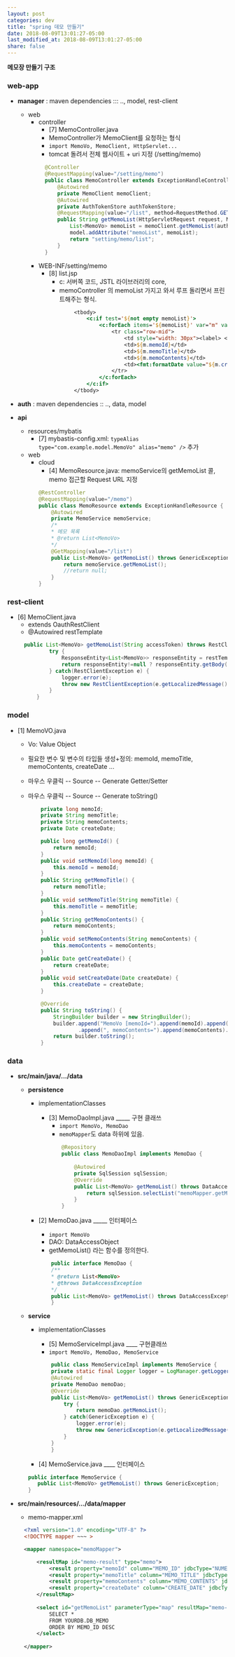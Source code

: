 ```yaml
---
layout: post
categories: dev
title: "spring 데모 만들기"
date: 2018-08-09T13:01:27-05:00
last_modified_at: 2018-08-09T13:01:27-05:00
share: false
---
```


**메모장 만들기 구조**

### web-app
- **manager** : maven dependencies ::: .., model, rest-client
  - web
    - controller
      - [7] MemoController.java
      - MemoController가 MemoClient를 요청하는 형식
      - `import MemoVo, MemoClient, HttpServlet...`
      - tomcat 돌려서 전체 웹사이트 + uri 지정 (/setting/memo)
      ```java
        @Controller
        @RequestMapping(value="/setting/memo")
        public class MemoController extends ExceptionHandleController {
            @Autowired
            private MemoClient memoClient;
            @Autowired
            private AuthTokenStore authTokenStore;
            @RequestMapping(value="/list", method=RequestMethod.GET)
            public String getMemoList(HttpServletRequest request, Model model) throws GenericException {
                List<MemoVo> memoList = memoClient.getMemoList(authTokenStore.getAccessToken(request.getSession().getId()));		
                model.addAttribute("memoList", memoList);
                return "setting/memo/list";
            }
        }
      ```
    - WEB-INF/setting/memo
      - [8] list.jsp
        - c: 서버쪽 코드, JSTL 라이브러리의 core, 
        - memoController 의 memoList 가지고 와서 루프 돌리면서 프린트해주는 형식. 
        ```jsp
        		<tbody>
                    <c:if test='${not empty memoList}'>
                        <c:forEach items='${memoList}' var="m" varStatus="loop">
                            <tr class="row-mid">
                                <td style="width: 30px"><label> <input type="checkbox" rel="icheck" class="table-checkable-row" name="memo" value="${m.memoId}"></label></td>
                                <td>${m.memoId}</td>
                                <td>${m.memoTitle}</td>
                                <td>${m.memoContents}</td>
                                <td><fmt:formatDate value="${m.createDate}" pattern="yyyy-MM-dd HH:mm"/></td>
                            </tr>
                        </c:forEach>
                    </c:if>
                </tbody>
        ```

- **auth** : maven dependencies :: .., data, model

- **api**
  - resources/mybatis
    - [7] mybastis-config.xml: `typeAlias type="com.example.model.MemoVo" alias="memo" />` 추가
  - web
    - cloud
        - [4] MemoResource.java: memoService의 getMemoList 콜, memo 접근할 Request URL 지정
        ```java
        @RestController
        @RequestMapping(value="/memo")
        public class MemoResource extends ExceptionHandleResource {
            @Autowired
            private MemoService memoService;
            /*
            * 메모 목록 
            * @return List<MemoVo>
            */
            @GetMapping(value="/list")
            public List<MemoVo> getMemoList() throws GenericException {
                return memoService.getMemoList();
                //return null;
            }
        }
        ```



### rest-client
- [6] MemoClient.java
  - extends OauthRestClient
  - @Autowired restTemplate
  ``` java
    public List<MemoVo> getMemoList(String accessToken) throws RestClientException {
            try {
                ResponseEntity<List<MemoVo>> responseEntity = restTemplate.exchange(message.getMessage("....")+"/memo/list", HttpMethod.GET, getOauthNonParamsEntity(accessToken), new ParameterizedTypeReference<List<MemoVo>>() {});
                return responseEntity!=null ? responseEntity.getBody() : null;
            } catch(RestClientException e) {
                logger.error(e);
                throw new RestClientException(e.getLocalizedMessage());
            }
        }
   ```

### model
- [1] MemoVO.java
  - Vo: Value Object
  - 필요한 변수 및 변수의 타입들 생성+정의: memoId, memoTitle, memoContents, createDate ...
  - 마우스 우클릭 -- Source -- Generate Getter/Setter
  - 마우스 우클릭 -- Source -- Generate toString() 

    ```java
        private long memoId;  
        private String memoTitle; 
        private String memoContents;
        private Date createDate;

        public long getMemoId() {
            return memoId;
        }
        public void setMemoId(long memoId) {
            this.memoId = memoId;
        }
        public String getMemoTitle() {
            return memoTitle;
        }
        public void setMemoTitle(String memoTitle) {
            this.memoTitle = memoTitle;
        }
        public String getMemoContents() {
            return memoContents;
        }
        public void setMemoContents(String memoContents) {
            this.memoContents = memoContents;
        }
        public Date getCreateDate() {
            return createDate;
        }
        public void setCreateDate(Date createDate) {
            this.createDate = createDate;
        }

        @Override
        public String toString() {
            StringBuilder builder = new StringBuilder();
            builder.append("MemoVo [memoId=").append(memoId).append(", memoTitle=").append(memoTitle)
                    .append(", memoContents=").append(memoContents).append(", createDate=").append(createDate).append("]");
            return builder.toString();
        }
    ```

### data 
  - **src/main/java/.../data**
    - **persistence**
        - implementationClasses
            - [3] MemoDaoImpl.java  _____ 구현 클래쓰
                - `import MemoVo, MemoDao`
                - `memoMapper`도 data 하위에 있음.
                ```java
                    @Repository
                    public class MemoDaoImpl implements MemoDao {
                    
                        @Autowired
                        private SqlSession sqlSession;
                        @Override
                        public List<MemoVo> getMemoList() throws DataAccessException {
                            return sqlSession.selectList("memoMapper.getMemoList");
                        }
                    }
                ```

        - [2] MemoDao.java _____ 인터페이스
            - `import MemoVo`
            - DAO: DataAccessObject
            - getMemoList() 라는 함수를 정의한다.
            ```java
                public interface MemoDao {
                /**
                * @return List<MemoVo>
                * @throws DataAccessException
                */
                public List<MemoVo> getMemoList() throws DataAccessException; 
                }
            ```
    - **service**
        - implementationClasses
            - [5] MemoServiceImpl.java ____ 구현클래쓰
            - `import MemoVo, MemoDao, MemoService`
            ```java
                public class MemoServiceImpl implements MemoService {
                private static final Logger logger = LogManager.getLogger(MemoServiceImpl.class);           
                @Autowired
                private MemoDao memoDao;
                @Override
                public List<MemoVo> getMemoList() throws GenericException {
                    try {
                        return memoDao.getMemoList();
                    } catch(GenericException e) {
                        logger.error(e);
                        throw new GenericException(e.getLocalizedMessage());
                    }
                }	
                }
            ```

        - [4] MemoService.java ____ 인터페이스
         ```java
         public interface MemoService {
            public List<MemoVo> getMemoList() throws GenericException;
        }
        ```

  
- **src/main/resources/.../data/mapper**
  - memo-mapper.xml
  ```xml
    <?xml version="1.0" encoding="UTF-8" ?>
    <!DOCTYPE mapper ~~~ >

    <mapper namespace="memoMapper">

        <resultMap id="memo-result" type="memo">
            <result property="memoId" column="MEMO_ID" jdbcType="NUMERIC" />
            <result property="memoTitle" column="MEMO_TITLE" jdbcType="VARCHAR" />
            <result property="memoContents" column="MEMO_CONTENTS" jdbcType="VARCHAR" />
            <result property="createDate" column="CREATE_DATE" jdbcType="CHAR" typeHandler="com.example.jmf.jdbc.handler.DateTypeHandler" />
        </resultMap>
        
        <select id="getMemoList" parameterType="map" resultMap="memo-result">
            SELECT *
            FROM YOURDB.DB_MEMO
            ORDER BY MEMO_ID DESC
        </select>
        
    </mapper>
  ```